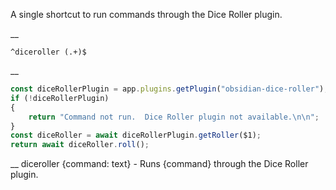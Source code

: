A single shortcut to run commands through the Dice Roller plugin.

__
```
^diceroller (.+)$
```
__
```js
const diceRollerPlugin = app.plugins.getPlugin("obsidian-dice-roller");
if (!diceRollerPlugin)
{
	return "Command not run.  Dice Roller plugin not available.\n\n";
}
const diceRoller = await diceRollerPlugin.getRoller($1);
return await diceRoller.roll();
```
__
diceroller {command: text} - Runs {command} through the Dice Roller plugin.
